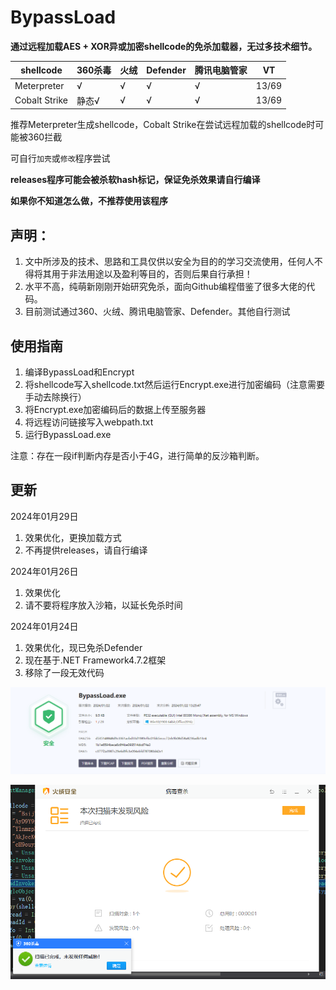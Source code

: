 # BypassLoad
**通过远程加载AES + XOR异或加密shellcode的免杀加载器，无过多技术细节。**

| shellcode | 360杀毒    | 火绒 | Defender | 腾讯电脑管家 | VT |
| --------- | -----------| --- | -------  | ------------- |  --  |
| Meterpreter  | √       |   √ |    √      | √           |  13/69  |
| Cobalt Strike| 静态√   |   √ |    √      | √           |   13/69 |

推荐Meterpreter生成shellcode，Cobalt Strike在尝试远程加载的shellcode时可能被360拦截

可自行`加壳`或`修改`程序尝试

**releases程序可能会被杀软hash标记，保证免杀效果请自行编译**

**如果你不知道怎么做，不推荐使用该程序**

## 声明：
1. 文中所涉及的技术、思路和工具仅供以安全为目的的学习交流使用，任何人不得将其用于非法用途以及盈利等目的，否则后果自行承担！
2. 水平不高，纯萌新刚刚开始研究免杀，面向Github编程借鉴了很多大佬的代码。
3. 目前测试通过360、火绒、腾讯电脑管家、Defender。其他自行测试

## 使用指南

1. 编译BypassLoad和Encrypt
2. 将shellcode写入shellcode.txt然后运行Encrypt.exe进行加密编码（注意需要手动去除换行）
3. 将Encrypt.exe加密编码后的数据上传至服务器
4. 将远程访问链接写入webpath.txt
5. 运行BypassLoad.exe

注意：存在一段if判断内存是否小于4G，进行简单的反沙箱判断。

## 更新
2024年01月29日
  1. 效果优化，更换加载方式
  2. 不再提供releases，请自行编译

2024年01月26日
  1. 效果优化
  2. 请不要将程序放入沙箱，以延长免杀时间

2024年01月24日
  1. 效果优化，现已免杀Defender
  2. 现在基于.NET Framework4.7.2框架
  3. 移除了一段无效代码

<p align="center"">
  <img src="https://github.com/Mangofang/BypassLoad/blob/main/image/%7BCFE2B5D0-BF30-4063-9ADC-6426314F6132%7D.png">
</p>

<p align="center">
  <img src="https://github.com/Mangofang/BypassLoad/blob/main/image/%7BAB76D9F0-6FF6-424c-BA8C-5AC09209FF61%7D.png">
</p>
